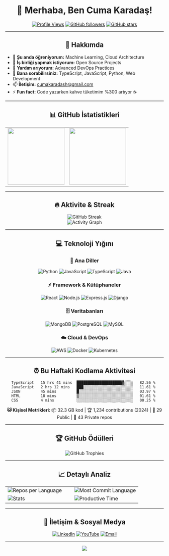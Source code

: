 <div align="center">

# 👋 Merhaba, Ben Cuma Karadaş!

</div>

<div align="center">
  
[![Profile Views](https://komarev.com/ghpvc/?username=cumakaradash&color=black&style=flat-square&label=Profile+Views)](https://github.com/cumakaradash)
[![GitHub followers](https://img.shields.io/github/followers/cumakaradash?style=flat-square&color=black&labelColor=black&logo=github&logoColor=white)](https://github.com/cumakaradash?tab=followers)
[![GitHub stars](https://img.shields.io/github/stars/cumakaradash?style=flat-square&color=black&labelColor=black&logo=github&logoColor=white)](https://github.com/cumakaradash)

</div>

---

<div align="center">

## 🚀 Hakkımda

</div>

- 🌱 **Şu anda öğreniyorum:** Machine Learning, Cloud Architecture
- 👯 **İş birliği yapmak istiyorum:** Open Source Projects
- 🤔 **Yardım arıyorum:** Advanced DevOps Practices
- 💬 **Bana sorabilirsiniz:** TypeScript, JavaScript, Python, Web Development
- 📫 **İletişim:** [cumakaradash@gmail.com](mailto:cumakaradash@gmail.com)
- ⚡ **Fun fact:** Code yazarken kahve tüketimim %300 artıyor ☕

---

<div align="center">

## 📊 GitHub İstatistikleri

</div>

<div align="center">
  
<table>
<tr>
<td>
  <img height="180em" src="https://github-readme-stats.vercel.app/api?username=cumakaradash&show_icons=true&theme=dark&include_all_commits=true&count_private=true&hide_border=true&bg_color=000000&text_color=ffffff&icon_color=ffffff&title_color=ffffff"/>
</td>
<td>
  <img height="180em" src="https://github-readme-stats.vercel.app/api/top-langs/?username=cumakaradash&layout=compact&langs_count=8&theme=dark&hide_border=true&bg_color=000000&text_color=ffffff&title_color=ffffff"/>
</td>
</tr>
</table>

</div>

---

<div align="center">

## 🔥 Aktivite & Streak

</div>

<div align="center">
  <img src="https://github-readme-streak-stats.herokuapp.com/?user=cumakaradash&theme=highcontrast&hide_border=true&stroke=ffffff&background=000000&ring=ffffff&fire=ffffff&currStreakNum=ffffff&dates=ffffff&sideNums=ffffff&sideLabels=ffffff" alt="GitHub Streak"/>
</div>

<div align="center">
  <img src="https://github-readme-activity-graph.vercel.app/graph?username=cumakaradash&theme=high-contrast&bg_color=000000&color=ffffff&line=ffffff&point=ffffff&area=true&hide_border=true" alt="Activity Graph"/>
</div>

---

<div align="center">

## 💻 Teknoloji Yığını

</div>

<div align="center">

### 🎯 Ana Diller

</div>
<div align="center">
  
![Python](https://img.shields.io/badge/Python-000000?style=for-the-badge&logo=python&logoColor=white)
![JavaScript](https://img.shields.io/badge/JavaScript-000000?style=for-the-badge&logo=javascript&logoColor=white)
![TypeScript](https://img.shields.io/badge/TypeScript-000000?style=for-the-badge&logo=typescript&logoColor=white)
![Java](https://img.shields.io/badge/Java-000000?style=for-the-badge&logo=java&logoColor=white)

</div>

<div align="center">

### ⚡ Framework & Kütüphaneler

</div>
<div align="center">
  
![React](https://img.shields.io/badge/React-000000?style=for-the-badge&logo=react&logoColor=white)
![Node.js](https://img.shields.io/badge/Node.js-000000?style=for-the-badge&logo=node.js&logoColor=white)
![Express.js](https://img.shields.io/badge/Express.js-000000?style=for-the-badge&logoColor=white)
![Django](https://img.shields.io/badge/Django-000000?style=for-the-badge&logo=django&logoColor=white)

</div>

<div align="center">

### 🗄️ Veritabanları

</div>
<div align="center">
  
![MongoDB](https://img.shields.io/badge/MongoDB-000000?style=for-the-badge&logo=mongodb&logoColor=white)
![PostgreSQL](https://img.shields.io/badge/PostgreSQL-000000?style=for-the-badge&logo=postgresql&logoColor=white)
![MySQL](https://img.shields.io/badge/MySQL-000000?style=for-the-badge&logo=mysql&logoColor=white)

</div>

<div align="center">

### ☁️ Cloud & DevOps

</div>
<div align="center">
  
![AWS](https://img.shields.io/badge/Amazon_AWS-000000?style=for-the-badge&logo=amazon-aws&logoColor=white)
![Docker](https://img.shields.io/badge/Docker-000000?style=for-the-badge&logo=docker&logoColor=white)
![Kubernetes](https://img.shields.io/badge/Kubernetes-000000?style=for-the-badge&logo=kubernetes&logoColor=white)

</div>

---

<div align="center">

## ⏰ Bu Haftaki Kodlama Aktivitesi

</div>

<div align="center">

<!--START_SECTION:waka-->
```text
TypeScript   15 hrs 41 mins  ████████████████████▓░░░░   82.56 % 
JavaScript   2 hrs 12 mins   ███░░░░░░░░░░░░░░░░░░░░░░   11.61 % 
JSON         45 mins         █░░░░░░░░░░░░░░░░░░░░░░░░   03.97 % 
HTML         18 mins         ▒░░░░░░░░░░░░░░░░░░░░░░░░   01.61 % 
CSS          4 mins          ░░░░░░░░░░░░░░░░░░░░░░░░░   00.25 % 
```
<!--END_SECTION:waka-->

**🐱 Kişisel Metrikleri:** 📦 32.3 GB kod | 🏆 1,234 contributions (2024) | 📜 29 Public | 🔑 43 Private repos

</div>

---

<div align="center">

## 🏆 GitHub Ödülleri

</div>

<div align="center">
  <img src="https://github-profile-trophy.vercel.app/?username=cumakaradash&theme=juicyfresh&no-frame=false&no-bg=true&margin-w=4&row=2&column=4" alt="GitHub Trophies"/>
</div>

---

<div align="center">

## 📈 Detaylı Analiz

</div>

<div align="center">

<table>
<tr>
<td width="50%">
  <img src="https://github-profile-summary-cards.vercel.app/api/cards/repos-per-language?username=cumakaradash&theme=github_dark" alt="Repos per Language"/>
</td>
<td width="50%">
  <img src="https://github-profile-summary-cards.vercel.app/api/cards/most-commit-language?username=cumakaradash&theme=github_dark" alt="Most Commit Language"/>
</td>
</tr>
<tr>
<td width="50%">
  <img src="https://github-profile-summary-cards.vercel.app/api/cards/stats?username=cumakaradash&theme=github_dark" alt="Stats"/>
</td>
<td width="50%">
  <img src="https://github-profile-summary-cards.vercel.app/api/cards/productive-time?username=cumakaradash&theme=github_dark&utcOffset=3" alt="Productive Time"/>
</td>
</tr>
</table>

</div>

---

<div align="center">

## 🤝 İletişim & Sosyal Medya

<div align="center">
  
[![LinkedIn](https://img.shields.io/badge/LinkedIn-000000?style=for-the-badge&logo=linkedin&logoColor=white)](www.linkedin.com/in/cumakaradash)
[![YouTube](https://img.shields.io/badge/YouTube-000000?style=for-the-badge&logo=youtube&logoColor=white)](https://youtube.com/c/@CumaKaradash)
[![Email](https://img.shields.io/badge/Email-000000?style=for-the-badge&logo=gmail&logoColor=white)](mailto:cumakaradash@gmail.com)

</div>

---

<div align="center">
  <img src="https://capsule-render.vercel.app/api?type=waving&color=000000&height=100&section=footer&text=Thanks%20for%20visiting!&fontSize=16&fontColor=ffffff"/>
</div>
